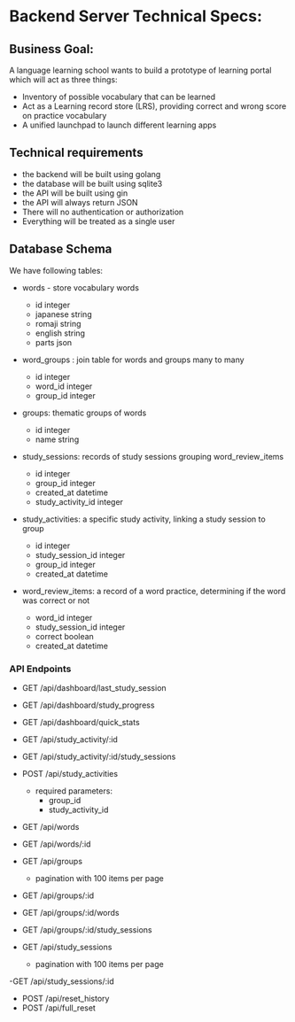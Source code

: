 # Backend Server Technical Specs:

## Business Goal: 

A language learning school wants to build a prototype of learning portal which will act as three things:
- Inventory of possible vocabulary that can be learned
- Act as a  Learning record store (LRS), providing correct and wrong score on practice vocabulary
- A unified launchpad to launch different learning apps

## Technical requirements

- the backend will be built using golang
- the database will be built using sqlite3
- the API will be built using gin
- the API will always return JSON
- There will no authentication or authorization
- Everything will be treated as a single user

## Database Schema

We have following tables:

- words - store vocabulary words
    - id integer
    - japanese string
    - romaji string
    - english string
    - parts json

- word_groups : join table for words and groups many to many
    - id integer
    - word_id integer
    - group_id integer

- groups: thematic groups of words
    - id integer
    - name string

- study_sessions: records of study sessions grouping word_review_items
    - id integer
    - group_id integer
    - created_at datetime
    - study_activity_id integer

- study_activities: a specific study activity, linking a study session to group
    - id integer
    - study_session_id integer
    - group_id integer
    - created_at datetime

- word_review_items: a record of a word practice, determining if the word was correct or not
    - word_id integer
    - study_session_id integer
    - correct boolean
    - created_at datetime

### API Endpoints


- GET /api/dashboard/last_study_session
- GET /api/dashboard/study_progress
- GET /api/dashboard/quick_stats
- GET /api/study_activity/:id
- GET /api/study_activity/:id/study_sessions
- POST /api/study_activities
    - required parameters:
        - group_id
        - study_activity_id

- GET /api/words
- GET /api/words/:id
- GET /api/groups
    - pagination with 100 items per page

- GET /api/groups/:id

- GET /api/groups/:id/words
- GET /api/groups/:id/study_sessions
- GET /api/study_sessions
    - pagination with 100 items per page

-GET /api/study_sessions/:id

- POST /api/reset_history
- POST /api/full_reset